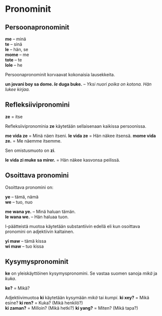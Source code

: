 # Pronominit
## Persoonapronominit

**me**
– minä  
**te**
– sinä  
**le**
– hän, se  
**mome**
– me  
**tote**
– te  
**lole**
– he  

Persoonapronominit korvaavat kokonaisia lausekkeita.

**un jovani boy sa dome. _le_ duga buke.**
– _Yksi nuori poika on kotona. Hän lukee kirjaa._

## Refleksiivipronomini

**ze**
= itse

Refleksiivipronominia **ze** käytetään sellaisenaan kaikissa persoonissa.

**me vida ze**
= Minä näen itseni.
**le vida ze**
= Hän näkee itsensä.
**mome vida ze.**
= Me näemme itsemme.

Sen omistusmuoto on **zi**.

**le vida zi muke sa mirer.**
= Hän näkee kasvonsa peilissä.


## Osoittava pronomini

Osoittava pronomini on:

**ye**
– tämä, nämä  
**we**
– tuo, nuo

**me wana ye.**
– Minä haluan tämän.  
**le wana we.**
– Hän haluaa tuon.

I-päätteistä muotoa käytetään substantiivin edellä eli kun osoittava pronomini on adjektiivin kaltainen.

**yi maw**
– tämä kissa  
**wi maw**
– tuo kissa


## Kysymyspronominit

**ke** on yleiskäyttöinen kysymyspronomini. Se vastaa suomen sanoja _mikä_ ja _kuka_.

**ke?**
= Mikä?

Adjektiivimuotoa **ki** käytetään kysymään _mikä_ tai _kumpi_.
**ki xey?**
= Mikä esine?
**ki ren?**
= Kuka? (Mikä henkilö?)  
**ki zaman?**
= Milloin? (Mikä hetki?)
**ki yang?**
= Miten? (Mikä tapa?)

